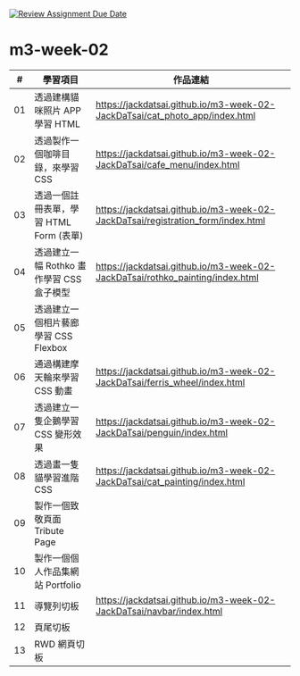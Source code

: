 [![Review Assignment Due Date](https://classroom.github.com/assets/deadline-readme-button-24ddc0f5d75046c5622901739e7c5dd533143b0c8e959d652212380cedb1ea36.svg)](https://classroom.github.com/a/vlJXFE8Y)
# m3-week-02

| #  | 學習項目                        | 作品連結                                                                            |
|----|-----------------------------|---------------------------------------------------------------------------------|
| 01 | 透過建構貓咪照片 APP 學習 HTML        | https://jackdatsai.github.io/m3-week-02-JackDaTsai/cat_photo_app/index.html     |
| 02 | 透過製作一個咖啡目錄，來學習 CSS          | https://jackdatsai.github.io/m3-week-02-JackDaTsai/cafe_menu/index.html         |
| 03 | 透過一個註冊表單，學習 HTML Form (表單)  | https://jackdatsai.github.io/m3-week-02-JackDaTsai/registration_form/index.html |
| 04 | 透過建立一幅 Rothko 畫作學習 CSS 盒子模型 | https://jackdatsai.github.io/m3-week-02-JackDaTsai/rothko_painting/index.html   |
| 05 | 透過建立一個相片藝廊學習 CSS Flexbox    |                                                                                 |
| 06 | 通過構建摩天輪來學習 CSS 動畫           | https://jackdatsai.github.io/m3-week-02-JackDaTsai/ferris_wheel/index.html      |
| 07 | 透過建立一隻企鵝學習 CSS 變形效果         | https://jackdatsai.github.io/m3-week-02-JackDaTsai/penguin/index.html           |
| 08 | 透過畫一隻貓學習進階 CSS              | https://jackdatsai.github.io/m3-week-02-JackDaTsai/cat_painting/index.html      |
| 09 | 製作一個致敬頁面 Tribute Page       |                                                                                 |
| 10 | 製作一個個人作品集網站 Portfolio       |                                                                                 |
| 11 | 導覽列切板                       | https://jackdatsai.github.io/m3-week-02-JackDaTsai/navbar/index.html            |
| 12 | 頁尾切板                        |                                                                                 |
| 13 | RWD 網頁切板                    |                                                                                 |